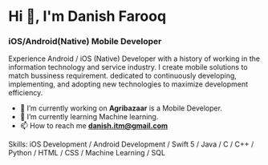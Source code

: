 
<h1 align="left">Hi 👋, I'm Danish Farooq</h1>
<h3 align="left">iOS/Android(Native) Mobile Developer</h3>

Experience Android / iOS (Native) Developer with a history of working in the information technology and service industry.
I create mobile solutions to match bussiness requirement. dedicated to continuously developing, implementing, and adopting new technologies to maximize development efficiency.

- 🔭 I’m currently working on **Agribazaar** is a Mobile Developer.
- 🌱 I’m currently learning Machine learning.  
- 📫 How to reach me **danish.itm@gmail.com**

Skills: iOS Development / Android Development / Swift 5 / Java / C / C++ / Python / HTML / CSS / Machine Learning / SQL


